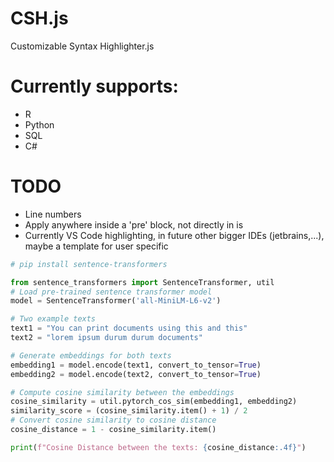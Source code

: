 # CSH.js
Customizable Syntax Highlighter.js

# Currently supports:
- R
- Python
- SQL
- C#

# TODO
- Line numbers
- Apply anywhere inside a 'pre' block, not directly in is
- Currently VS Code highlighting, in future other bigger IDEs (jetbrains,...), maybe a template for user specific



```python
# pip install sentence-transformers

from sentence_transformers import SentenceTransformer, util
# Load pre-trained sentence transformer model
model = SentenceTransformer('all-MiniLM-L6-v2')

# Two example texts
text1 = "You can print documents using this and this"
text2 = "lorem ipsum durum durum documents"

# Generate embeddings for both texts
embedding1 = model.encode(text1, convert_to_tensor=True)
embedding2 = model.encode(text2, convert_to_tensor=True)

# Compute cosine similarity between the embeddings
cosine_similarity = util.pytorch_cos_sim(embedding1, embedding2)
similarity_score = (cosine_similarity.item() + 1) / 2
# Convert cosine similarity to cosine distance
cosine_distance = 1 - cosine_similarity.item()

print(f"Cosine Distance between the texts: {cosine_distance:.4f}")
```
